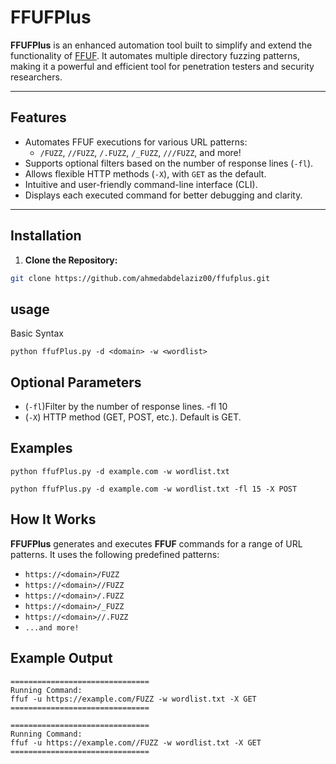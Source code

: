 # FFUFPlus

**FFUFPlus** is an enhanced automation tool built to simplify and extend the functionality of [FFUF](https://github.com/ffuf/ffuf). It automates multiple directory fuzzing patterns, making it a powerful and efficient tool for penetration testers and security researchers.

---

##  Features

- Automates FFUF executions for various URL patterns:
  - `/FUZZ`, `//FUZZ`, `/.FUZZ`, `/_FUZZ`, `///FUZZ`, and more!
- Supports optional filters based on the number of response lines (`-fl`).
- Allows flexible HTTP methods (`-X`), with `GET` as the default.
- Intuitive and user-friendly command-line interface (CLI).
- Displays each executed command for better debugging and clarity.

---

##  Installation

1. **Clone the Repository:**
   
```bash  
git clone https://github.com/ahmedabdelaziz00/ffufplus.git
```
 ## usage
Basic Syntax
```
python ffufPlus.py -d <domain> -w <wordlist>
```


## Optional Parameters 

- (`-fl`)Filter by the number of response lines.	-fl 10
- (`-X`)	HTTP method (GET, POST, etc.). Default is GET.

## Examples

```
python ffufPlus.py -d example.com -w wordlist.txt

python ffufPlus.py -d example.com -w wordlist.txt -fl 15 -X POST

```

## How It Works

**FFUFPlus** generates and executes **FFUF** commands for a range of URL patterns. It uses the following predefined patterns:
- `https://<domain>/FUZZ`
- `https://<domain>//FUZZ`
- `https://<domain>/.FUZZ`
- `https://<domain>/_FUZZ`
- `https://<domain>//.FUZZ`
- `...and more!`

## Example Output

```
===============================
Running Command:
ffuf -u https://example.com/FUZZ -w wordlist.txt -X GET
===============================

===============================
Running Command:
ffuf -u https://example.com//FUZZ -w wordlist.txt -X GET
===============================
```
